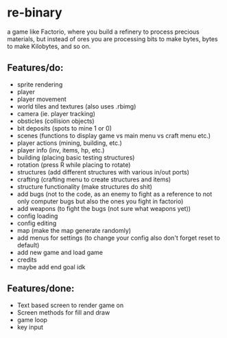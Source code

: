 # re-binary
a game like Factorio, where you build a refinery to process precious materials, but instead of ores you are processing bits to make bytes, bytes to make Kilobytes, and so on.
## Features/do:
- sprite rendering
- player
- player movement
- world tiles and textures (also uses .rbimg)
- camera (ie. player tracking)
- obsticles (collision objects)
- bit deposits (spots to mine 1 or 0)
- scenes (functions to display game vs main menu vs craft menu etc.)
- player actions (mining, building, etc.)
- player info (inv, items, hp, etc.)
- building (placing basic testing structures)
- rotation (press R while placing to rotate)
- structures (add different structures with various in/out ports)
- crafting (crafting menu to create structures and items)
- structure functionality (make structures do shit)
- add bugs (not to the code, as an enemy to fight as a reference to not only computer bugs but also the ones you fight in factorio)
- add weapons (to fight the bugs (not sure what weapons yet))
- config loading
- config editing
- map (make the map generate randomly)
- add menus for settings (to change your config also don't forget reset to default)
- add new game and load game
- credits
- maybe add end goal idk
## Features/done:
- Text based screen to render game on
- Screen methods for fill and draw
- game loop
- key input

